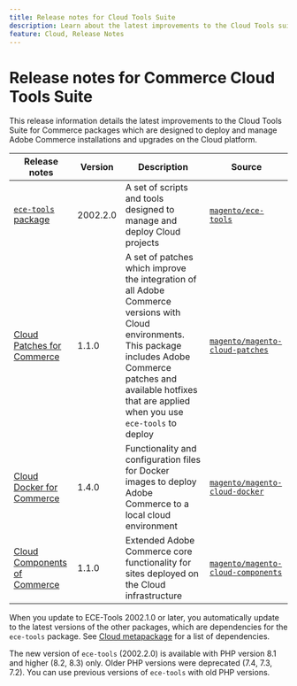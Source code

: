 ```yaml
---
title: Release notes for Cloud Tools Suite
description: Learn about the latest improvements to the Cloud Tools suite for Adobe Commerce.
feature: Cloud, Release Notes
---
```

# Release notes for Commerce Cloud Tools Suite

This release information details the latest improvements to the Cloud Tools Suite for Commerce packages which are designed to deploy and manage Adobe Commerce installations and upgrades on the Cloud platform.

| Release notes     | Version   | Description                              | Source              |
| ----------------- |-----------| ---------------------------------------- | --------------------------- |
| [`ece-tools` package](ece-tools-package.md) | 2002.2.0 | A set of scripts and tools designed to manage and deploy Cloud projects | [`magento/ece-tools`](https://github.com/magento/ece-tools/tree/2002.2.0) |
| [Cloud Patches for Commerce](cloud-patches.md) | 1.1.0    | A set of patches which improve the integration of all Adobe Commerce versions with Cloud environments. This package includes Adobe Commerce patches and available hotfixes that are applied when you use `ece-tools` to deploy | [`magento/magento-cloud-patches`](https://github.com/magento/magento-cloud-patches/tree/1.1.0) |
| [Cloud Docker for Commerce](cloud-docker.md) | 1.4.0     | Functionality and configuration files for Docker images to deploy Adobe Commerce to a local cloud environment | [`magento/magento-cloud-docker`](https://github.com/magento/magento-cloud-docker/tree/1.0) |
| [Cloud Components of Commerce](cloud-components.md) | 1.1.0    | Extended Adobe Commerce core functionality for sites deployed on the Cloud infrastructure | [`magento/magento-cloud-components`](https://github.com/magento/magento-cloud-components/tree/1.1.0) |

When you update to ECE-Tools 2002.1.0 or later, you automatically update to the latest versions of the other packages, which are dependencies for the `ece-tools` package. See [Cloud metapackage](../development/overview.md#cloud-metapackage) for a list of dependencies.

The new version of `ece-tools` (2002.2.0)  is available with PHP version 8.1 and higher (8.2, 8.3) only. Older PHP versions were deprecated (7.4, 7.3, 7.2). You can use previous versions of `ece-tools` with old PHP versions.
